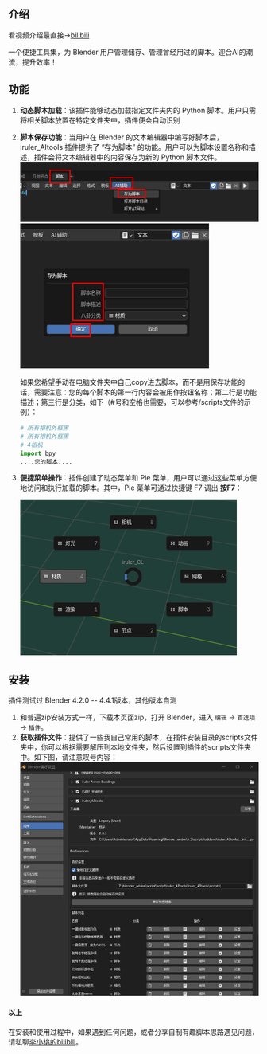 

## 介绍
看视频介绍最直接→[bilibili][lxt_bilibili6]

[lxt_bilibili6]: https://space.bilibili.com/256806234
一个便捷工具集，为 Blender 用户管理储存、管理曾经用过的脚本。迎合AI的潮流，提升效率！
## 功能
1. **动态脚本加载**：该插件能够动态加载指定文件夹内的 Python 脚本。用户只需将相关脚本放置在特定文件夹中，插件便会自动识别

2. **脚本保存功能**：当用户在 Blender 的文本编辑器中编写好脚本后，iruler_AItools 插件提供了 “存为脚本” 的功能。用户可以为脚本设置名称和描述，插件会将文本编辑器中的内容保存为新的 Python 脚本文件。
   ![文本编辑器位置](map/文本编辑器.png)
   ![保存脚本](map/保存脚本.png)

   如果您希望手动在电脑文件夹中自己copy进去脚本，而不是用保存功能的话，需要注意：您的每个脚本的第一行内容会被用作按钮名称；第二行是功能描述；第三行是分类，如下（#号和空格也需要，可以参考/scripts文件的示例）：
   ```python 
   # 所有相机外框黑
   # 所有相机外框黑
   # 4相机
   import bpy
   ....您的脚本....
   ```

3. **便捷菜单操作**：插件创建了动态菜单和 Pie 菜单，用户可以通过这些菜单方便地访问和执行加载的脚本。其中，Pie 菜单可通过快捷键 F7 调出
   **按F7**：

   ![饼状菜单](map/饼壮菜单.png)
## 安装
插件测试过 Blender 4.2.0 -- 4.4.1版本，其他版本自测
1. 和普遍zip安装方式一样，下载本页面zip，打开 Blender，进入 `编辑` -> `首选项` -> `插件`。
2. **获取插件文件**：提供了一些我自己常用的脚本，在插件安装目录的scripts文件夹中，你可以根据需要解压到本地文件夹，然后设置到插件的scripts文件夹中。如下图，请注意叹号内容：
   ![插件设置](map/偏好设置.png)

#### 以上
在安装和使用过程中，如果遇到任何问题，或者分享自制有趣脚本思路遇见问题，请私聊[李小桃的bilibili][lxt_bilibili]。

[lxt_bilibili]: https://space.bilibili.com/256806234